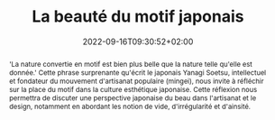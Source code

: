 ---
slug: beaute-du-motif-japonais
title: La beauté du motif japonais
tags: ['Japon', 'motif', 'kamon', 'Boulle']
layout: single
searchFilter: Event
publitype: presentation
subsection: lecture
jpphilo: true
researchpage: true
institution:
    heig: 1
    logo: cnam
    short: Cnam
    name: "Conservatoire national des Arts et Métiers"
    web: "https://www.cnam.fr/"
collaboration:
    partner1:
        logo: boulle
        short: 'École Boule'
        name: "École Boulle"
        web: "https://ecole-boulle.org/"
        heig: 2
    partner2:
        logo: cnam
        short: Cnam
        name: "Conservatoire national des Arts et Métiers"
        web: "https://www.cnam.fr/"
        heig: 1
date: 2022-09-16T09:30:52+02:00
reference: "Lévy, P. (2022). La beauté du motif japonais, presented at École Boulle, Paris, France. September 09th, 2022."
abstract: "'La nature convertie en motif est bien plus belle que la nature telle qu'elle est donnée.' Cette phrase surprenante qu'écrit le japonais Yanagi Soetsu, intellectuel et fondateur du mouvement d'artisanat populaire (mingei), nous invite à réfléchir sur la place du motif dans la culture esthétique japonaise. Cette réflexion nous permettra de discuter une perspective japonaise du beau dans l'artisanat et le design, notamment en abordant les notion de vide, d'irrégularité et d'ainsité."
frontphoto: "https://live.staticflickr.com/65535/52380628492_83188331f3_m.jpg"
---